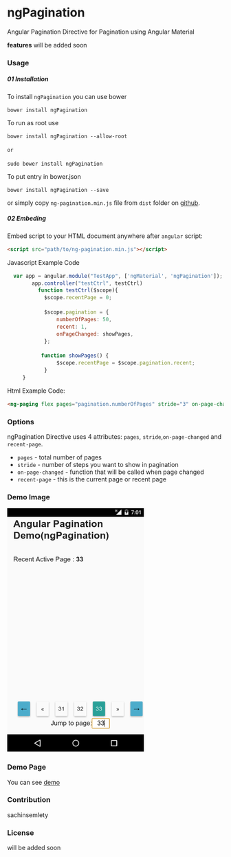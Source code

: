 # ngPagination
Angular Pagination Directive for Pagination using Angular Material


**features**
will be added soon

### Usage

##### 01 Installation

To install `ngPagination` you can use bower

```
bower install ngPagination
```

To run as root use

```
bower install ngPagination --allow-root

or

sudo bower install ngPagination

```

To put entry in bower.json

```
bower install ngPagination --save
```

or simply copy `ng-pagination.min.js` file from `dist` folder on [github](https://github.com/sachinsemlety/ngPagination/blob/master/dist/ng-pagination.min.js).

##### 02 Embeding
Embed script to your HTML document anywhere after `angular` script:

```html
<script src="path/to/ng-pagination.min.js"></script>
```

Javascript Example Code

```javascript
  var app = angular.module("TestApp", ['ngMaterial', 'ngPagination']);
        app.controller("testCtrl", testCtrl)
          function testCtrl($scope){
            $scope.recentPage = 0;

            $scope.pagination = {
                numberOfPages: 50,
                recent: 1,
                onPageChanged: showPages,
            };

           function showPages() {
                $scope.recentPage = $scope.pagination.recent;
            }
     }
```

Html Example Code:

```html
<ng-paging flex pages="pagination.numberOfPages" stride="3" on-page-changed="pagination.onPageChanged()" recent-page="pagination.recent" style="text-align: center"></ng-paging>
```

### Options
ngPagination Directive uses 4 attributes: `pages`, `stride`,`on-page-changed` and `recent-page`.
- `pages` - total number of pages
- `stride` - number of steps you want to show in pagination
- `on-page-changed` - function that will be called when page changed
- `recent-page` - this is the current page or recent page


### Demo Image

![demo image](https://github.com/sachinsemlety/ngPagination/blob/master/demo/ngPagination-demo.png)

### Demo Page

You can see [demo](https://jsfiddle.net/sachinsemlety/u34rc66c/)

### Contribution
sachinsemlety

### License
will be added soon